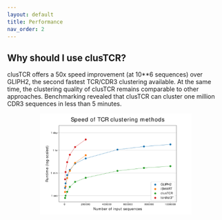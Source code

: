 ```yaml
---
layout: default
title: Performance
nav_order: 2
---
```


## Why should I use clusTCR?

clusTCR offers a 50x speed improvement (at 10**6 sequences) over GLIPH2, the second fastest TCR/CDR3 clustering available. At the same time, the clustering quality of clusTCR remains comparable to other approaches. Benchmarking revealed that clusTCR can cluster one million CDR3 sequences in less than 5 minutes.

<p align="center" style="margin-top: 10px">
  <img src="speed.png" alt="drawing" style="width: 70%"/>
</p>



